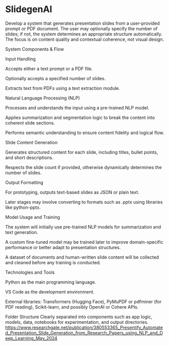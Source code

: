 # SlidegenAI
Develop a system that generates presentation slides from a user-provided prompt or PDF document. The user may optionally specify the number of slides; if not, the system determines an appropriate structure automatically. The focus is on content quality and contextual coherence, not visual design.

System Components & Flow

Input Handling

Accepts either a text prompt or a PDF file.

Optionally accepts a specified number of slides.

Extracts text from PDFs using a text extraction module.

Natural Language Processing (NLP)

Processes and understands the input using a pre-trained NLP model.

Applies summarization and segmentation logic to break the content into coherent slide sections.

Performs semantic understanding to ensure content fidelity and logical flow.

Slide Content Generation

Generates structured content for each slide, including titles, bullet points, and short descriptions.

Respects the slide count if provided, otherwise dynamically determines the number of slides.

Output Formatting

For prototyping, outputs text-based slides as JSON or plain text.

Later stages may involve converting to formats such as .pptx using libraries like python-pptx.

Model Usage and Training

The system will initially use pre-trained NLP models for summarization and text generation.

A custom fine-tuned model may be trained later to improve domain-specific performance or better adapt to presentation structures.

A dataset of documents and human-written slide content will be collected and cleaned before any training is conducted.

Technologies and Tools

Python as the main programming language.

VS Code as the development environment.

External libraries: Transformers (Hugging Face), PyMuPDF or pdfminer (for PDF reading), Scikit-learn, and possibly OpenAI or Cohere APIs.

Folder Structure
Clearly separated into components such as app logic, models, data, notebooks for experimentation, and output directories.
https://www.researchgate.net/publication/380553365_Presentify_Automated_Presentation_Slide_Generation_from_Research_Papers_using_NLP_and_Deep_Learning_May_2024
